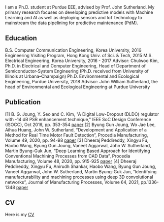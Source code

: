 
I am a Ph.D. student at Purdue EEE, advised by Prof. John Sutherland. My primary research focuses on developing predictive models with Machine Learning and AI as well as deploying sensors and IoT technology to mainstream the data pipelining for predictive maintenance (PdM).


Education
------
B.S. Computer Communication Engineering, Korea University, 2016
Engineering Visiting Program, Hong Kong Univ. of Sci. & Tech, 2015
M.S. Electrical Engineering, Korea University, 2016 - 2017
Advisor: Chulwoo Kim, Ph.D. in Electrical and Computer Engineering, Head of Department of Semiconductor-System Engineering (Ph.D. received from University of Illinois at Urbana–Champaign)
Ph.D. Environmental and Ecological Engineering, Purdue University, 2018
Advisor: John William Sutherland, the head of Environmental and Ecological Engineering at Purdue University

Publication
------
[1] B. G. Joung, Y. Seo and C. Kim, "A Digital Low-Dropout (DLDO) regulator with -14 dB PSR enhancement technique," IEEE SoC Design Conference (ISOCC), Oct 2016, pp. 353-354 [paper](https://www.researchgate.net/publication/311979188_A_digital_low-dropoutDLDO_regulator_with_14dB_power_supply_rejection_enhancement)
[2] Byung Gun Joung, Wo Jae Lee, Aihua Huang, John W. Sutherland, “Development and Application of a Method for Real Time Motor Fault Detection”, Procedia Manufacturing, Volume 49, 2020, pp. 94-98 [paper](https://reader.elsevier.com/reader/sd/pii/S2351978920316541?token=E636D40E1A11C1C6B6C09082D099D7497D648E98A72953A80B1A4D657EE7C5D884378C2DB22BB20D2DF04438717272D3&originRegion=us-east-1&originCreation=20220203211954)
[3] Dheeraj Peddireddy, Xingyu Fu, Haobo Wang, Byung Gun Joung, Vaneet Aggarwal, John W. Sutherland, Martin Byung-Guk Jun, “Deep Learning Based Approach for Identifying Conventional Machining Processes from CAD Data”, Procedia Manufacturing, Volume 48, 2020, pp. 915-925 [paper](https://reader.elsevier.com/reader/sd/pii/S2351978920315821?token=9489969050D3FB05ACA4FB174C9A4A654FC01766209DE76F5238C4B4FAAB8908FE50B31D534876D4FD945A17037EB9C6&originRegion=us-east-1&originCreation=20220203212148)
[4] Dheeraj Peddireddy, Xingyu Fu, Anirudh Shankar, Haobo Wang, Byung Gun Joung, Vaneet Aggarwal, John W. Sutherland, Martin Byung-Guk Jun, “Identifying manufacturability and machining processes using deep 3D convolutional networks”, Journal of Manufacturing Processes, Volume 64, 2021, pp.1336-1348 [paper](https://www.sciencedirect.com/science/article/pii/S1526612521001201?casa_token=HuajXHhxl14AAAAA:92E5f2_G6I_KTVs3NWiB2FukhzygNErrv5aiTQ7sfnC3oORFjTIlZE1lxypKde8yO6m3kngI8w)

CV
------
Here is my [CV](https://github.com/ByungGunJoung/byunggunjoung.github.io/blob/master/CV_Jan_2022_updated.pdf)
